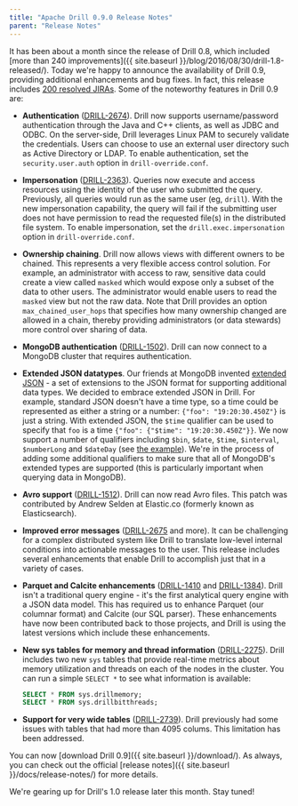 ```yaml
---
title: "Apache Drill 0.9.0 Release Notes"
parent: "Release Notes"
---
```

It has been about a month since the release of Drill 0.8, which included [more than 240 improvements]({{ site.baseurl }}/blog/2016/08/30/drill-1.8-released/). Today we're happy to announce the availability of Drill 0.9, providing additional enhancements and bug fixes. In fact, this release includes [200 resolved JIRAs](https://issues.apache.org/jira/secure/ReleaseNote.jspa?projectId=12313820&version=12328813). Some of the noteworthy features in Drill 0.9 are:

* **Authentication** ([DRILL-2674](https://issues.apache.org/jira/browse/DRILL-2674)). Drill now supports username/password authentication through the Java and C++ clients, as well as JDBC and ODBC. On the server-side, Drill leverages Linux PAM to securely validate the credentials. Users can choose to use an external user directory such as Active Directory or LDAP. To enable authentication, set the `security.user.auth` option in `drill-override.conf`.
* **Impersonation** ([DRILL-2363](https://issues.apache.org/jira/browse/DRILL-2363)). Queries now execute and access resources using the identity of the user who submitted the query. Previously, all queries would run as the same user (eg, `drill`). With the new impersonation capability, the query will fail if the submitting user does not have permission to read the requested file(s) in the distributed file system. To enable impersonation, set the `drill.exec.impersonation` option in `drill-override.conf`.
* **Ownership chaining**. Drill now allows views with different owners to be chained. This represents a very flexible access control solution. For example, an administrator with access to raw, sensitive data could create a view called `masked` which would expose only a subset of the data to other users. The administrator would enable users to read the `masked` view but not the raw data. Note that Drill provides an option `max_chained_user_hops` that specifies how many ownership changed are allowed in a chain, thereby providing administrators (or data stewards) more control over sharing of data.
* **MongoDB authentication** ([DRILL-1502](https://issues.apache.org/jira/browse/DRILL-1502)). Drill can now connect to a MongoDB cluster that requires authentication.
* **Extended JSON datatypes**. Our friends at MongoDB invented [extended JSON](http://docs.mongodb.org/manual/reference/mongodb-extended-json/) - a set of extensions to the JSON format for supporting additional data types. We decided to embrace extended JSON in Drill. For example, standard JSON doesn't have a time type, so a time could be represented as either a string or a number: `{"foo": "19:20:30.450Z"}` is just a string. With extended JSON, the `$time` qualifier can be used to specify that `foo` is a time `{"foo": {"$time": "19:20:30.450Z"}}`.
  We now support a number of qualifiers including `$bin`, `$date`, `$time`, `$interval`, `$numberLong` and `$dateDay` (see [the example](https://github.com/apache/drill/blob/master/exec/java-exec/src/test/resources/vector/complex/extended.json)). We're in the process of adding some additional qualifiers to make sure that all of MongoDB's extended types are supported (this is particularly important when querying data in MongoDB).
* **Avro support** ([DRILL-1512](https://issues.apache.org/jira/browse/DRILL-1512)). Drill can now read Avro files. This patch was contributed by Andrew Selden at Elastic.co (formerly known as Elasticsearch).
* **Improved error messages** ([DRILL-2675](https://issues.apache.org/jira/browse/DRILL-2675) and more). It can be challenging for a complex distributed system like Drill to translate low-level internal conditions into actionable messages to the user. This release includes several enhancements that enable Drill to accomplish just that in a variety of cases.
* **Parquet and Calcite enhancements** ([DRILL-1410](https://issues.apache.org/jira/browse/DRILL-1410) and [DRILL-1384](https://issues.apache.org/jira/browse/DRILL-1384)). Drill isn't a traditional query engine - it's the first analytical query engine with a JSON data model. This has required us to enhance Parquet (our columnar format) and Calcite (our SQL parser). These enhancements have now been contributed back to those projects, and Drill is using the latest versions which include these enhancements.
* **New sys tables for memory and thread information** ([DRILL-2275](https://issues.apache.org/jira/browse/DRILL-2275)). Drill includes two new `sys` tables that provide real-time metrics about memory utilization and threads on each of the nodes in the cluster. You can run a simple `SELECT *` to see what information is available:

    ```sql
    SELECT * FROM sys.drillmemory;
    SELECT * FROM sys.drillbitthreads;
    ```

* **Support for very wide tables** ([DRILL-2739](https://issues.apache.org/jira/browse/DRILL-2739)). Drill previously had some issues with tables that had more than 4095 colums. This limitation has been addressed.

You can now [download Drill 0.9]({{ site.baseurl }}/download/). As always, you can check out the official [release notes]({{ site.baseurl }}/docs/release-notes/) for more details.

We're gearing up for Drill's 1.0 release later this month. Stay tuned!


